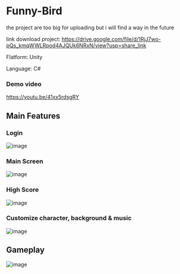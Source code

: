 # Funny-Bird
the project are too big for uploading but i will find a way in the future

link download project: https://drive.google.com/file/d/1RjJ7wo-pQs_kmqWWLRpod4AJQUk6NRxN/view?usp=share_link

Flatform: Unity

Language: C#

### Demo video  
   https://youtu.be/41xx5rdsgRY
   
## Main Features
### Login 
![image](https://user-images.githubusercontent.com/82514167/236882628-bf15b3f7-1fc7-452d-bc0b-ed4972c641c3.png)

### Main Screen

![image](https://user-images.githubusercontent.com/82514167/236881678-c0bba061-95de-4c66-bd6b-a01aacfc0121.png)
  
### High Score
![image](https://user-images.githubusercontent.com/82514167/236883291-65690f6b-5725-4283-b380-d23470844fb6.png)

### Customize character, background & music
![image](https://user-images.githubusercontent.com/82514167/236883458-45726156-6e50-47c2-88a3-535d84f8517b.png)

## Gameplay
![image](https://user-images.githubusercontent.com/82514167/236885498-3108b666-c798-43f9-8cf8-6320785d05df.png)
